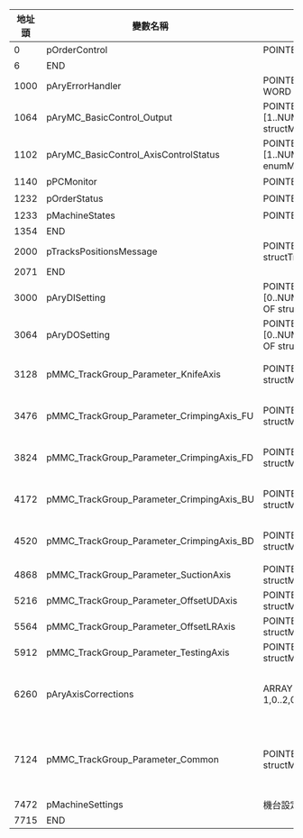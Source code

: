 |地址頭|變數名稱|類型|備註|
|---|---|---|---|
|0|pOrderControl|POINTER TO structOrderControl|控制訂單執行|
|6|END||
|1000|pAryErrorHandler|POINTER TO ARRAY [0..63] OF WORD|錯誤代碼，詳見`error_define\errors`|
|1064|pAryMC_BasicControl_Output|POINTER TO ARRAY [1..NUM_OF_AXIS] OF structMC_BasicControl_Output|每一個軸控制的Bit輸出|
|1102|pAryMC_BasicControl_AxisControlStatus|POINTER TO ARRAY [1..NUM_OF_AXIS] OF enumMC_AxisControlStatus|每一個軸控制的狀態輸出|
|1140|pPCMonitor|POINTER TO structPCMonitor|根據PC要求設計的結構體|
|1232|pOrderStatus|POINTER TO structOrderStatus|顯示執行的訂單狀態|
|1233|pMachineStates|POINTER TO structMachineStates|機台狀態，**可能擴充**|
|1354|END||
|2000|pTracksPositionsMessage|POINTER TO structTrackPositionsMessage|訂單定位資訊|
|2071|END||
|3000|pAryDISetting|POINTER TO ARRAY [0..NUM_OF_DIGITAL_INPUT-1] OF structDigitalInputSetting|所有的數位輸入訊號設定|
|3064|pAryDOSetting|POINTER TO ARRAY [0..NUM_OF_DIGITAL_OUTPUT-1] OF structDigitalOutputSetting|所有的數位輸出訊號設定|
|3128|pMMC_TrackGroup_Parameter_KnifeAxis|POINTER TO structMMC_TrackGroup_Parameter|刀軸組參數(軸組數量:7，部分參數受pMMC_TrackGroup_Parameter_Common管理)|
|3476|pMMC_TrackGroup_Parameter_CrimpingAxis_FU|POINTER TO structMMC_TrackGroup_Parameter|前上線軸組參數(軸組數量:6，部分參數受pMMC_TrackGroup_Parameter_Common, pAryAxisCorrections管理)|
|3824|pMMC_TrackGroup_Parameter_CrimpingAxis_FD|POINTER TO structMMC_TrackGroup_Parameter|前下線軸組參數(軸組數量:6，部分參數受pMMC_TrackGroup_Parameter_Common, pAryAxisCorrections管理)|
|4172|pMMC_TrackGroup_Parameter_CrimpingAxis_BU|POINTER TO structMMC_TrackGroup_Parameter|後上線軸組參數(軸組數量:6，部分參數受pMMC_TrackGroup_Parameter_Common, pAryAxisCorrections管理)|
|4520|pMMC_TrackGroup_Parameter_CrimpingAxis_BD|POINTER TO structMMC_TrackGroup_Parameter|後下線軸組參數(軸組數量:6，部分參數受pMMC_TrackGroup_Parameter_Common, pAryAxisCorrections管理)|
|4868|pMMC_TrackGroup_Parameter_SuctionAxis|POINTER TO structMMC_TrackGroup_Parameter|吸風線軸組參數(軸組數量:2)|
|5216|pMMC_TrackGroup_Parameter_OffsetUDAxis|POINTER TO structMMC_TrackGroup_Parameter|壓線深淺軸組參數(軸組數量:1)|
|5564|pMMC_TrackGroup_Parameter_OffsetLRAxis|POINTER TO structMMC_TrackGroup_Parameter|機台橫移組參數(軸組數量:1)|
|5912|pMMC_TrackGroup_Parameter_TestingAxis|POINTER TO structMMC_TrackGroup_Parameter|測試軸組參數(軸組數量:3) PC不要使用這個|
|6260|pAryAxisCorrections|ARRAY [0..NUM_OF_TRACKS-1,0..2,0..15] OF DINT|軸原點偏移量，定義：Dim1: 軸組號碼(0:刀軸，1：前上線...)，Dim2: Profile 0~2，最終數值是這個Profile的值相加，Dim3: 各軸偏移量，index 0 對應 軸組中的軸1|
|7124|pMMC_TrackGroup_Parameter_Common|POINTER TO structMMC_TrackGroup_Parameter|刀+線的共通軸組參數，會直接覆蓋CommonHomingPars, lrAutoVelocity, lrManualVelocity, lrJogPosBeforeHomeVelocity, lrAcceleration, lrDeceleration, lrMoveRelativeDistance|
|7472|pMachineSettings|機台設定，**可能擴充**|
|7715|END||